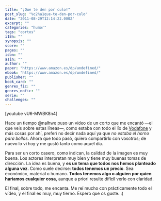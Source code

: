 ```yaml
---
title: "¡Que te den por culo!"
post_slug: "%c2%a1que-te-den-por-culo"
date: "2011-08-29T12:14:22.000Z"
excerpt: ""
categories: "humor"
tags: "cortos"
i18n: ""
synopsis: ""
score: ""
pages: ""
isbn: ""
asin: ""
author: ""
paper: "https://www.amazon.es/dp/undefined/"
ebook: "https://www.amazon.es/dp/undefined/"
publisher: ""
book_card: ""
genres_fic: ""
genres_nofic: ""
serie: ""
challenges: ""
---
```


\[youtube vU6-MWBK8n4\]

Hace un tiempo @nalhwe puso un vídeo de un corto que me encantó —el que veis sobre estas líneas—, como estaba con todo el lío de [Vodafone](http://fjp.es/etiqueta/vodafone/) y más cosas por ahí, preferí no decir nada aquí ya que _no estaba el horno para bollos_. Ahora que todo pasó, quiero compartirlo con vosotros; de nuevo lo vi hoy y me gustó tanto como aquel día.

Para ser un corto casero, como indican, la calidad de la imagen es muy buena. Los actores interpretan muy bien y tiene muy buenas tomas de dirección. La idea es buena, y **es un tema que todos nos hemos planteado alguna vez**. Como suele decirse: **todos tenemos un precio**. Sea económico, material o humano. **Todos tenemos algo o alguien por quien haríamos cualquier cosa**, aunque a priori resulte difícil verlo con claridad.

El final, sobre todo, me encanta. Me reí mucho con prácticamente todo el vídeo, y el final es muy, muy tierno. Espero que os guste. :)
